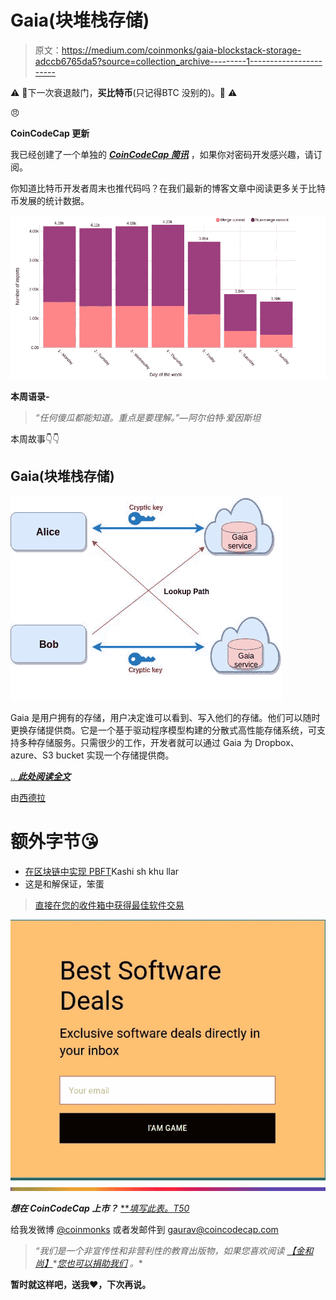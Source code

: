 # Gaia(块堆栈存储)

> 原文：<https://medium.com/coinmonks/gaia-blockstack-storage-adccb6765da5?source=collection_archive---------1----------------------->

⚠️ 🚨下一次衰退敲门，**买比特币**(只记得BTC 没别的)。🚨 ⚠️

😠

**CoinCodeCap 更新**

我已经创建了一个单独的 [***CoinCodeCap 简讯***](https://coincodecap.substack.com/) ，如果你对密码开发感兴趣，请订阅。

你知道比特币开发者周末也推代码吗？在我们最新的博客文章中阅读更多关于比特币发展的统计数据。

![](img/4e413edda0086eade8523e344d3fab43.png)

**本周语录-**

> *“任何傻瓜都能知道。重点是要理解。”—阿尔伯特·爱因斯坦*

本周故事👇👇

## Gaia(块堆栈存储)

![](img/cb666f3ce35a5fe9b29cead51a2690b8.png)

Gaia 是用户拥有的存储，用户决定谁可以看到、写入他们的存储。他们可以随时更换存储提供商。它是一个基于驱动程序模型构建的分散式高性能存储系统，可支持多种存储服务。只需很少的工作，开发者就可以通过 Gaia 为 Dropbox、azure、S3 bucket 实现一个存储提供商。

[.. ***此处阅读全文***](/coinmonks/gaia-df6b86a17d50)

由[西德拉](https://medium.com/u/5dcf04cea1cf?source=post_page-----adccb6765da5--------------------------------)

# 额外字节😘

*   [在区块链中实现 PBFT](/coinmonks/implementing-pbft-in-blockchain-12368c6c9548)Kashi sh khu llar
*   这是和解保证，笨蛋

> [直接在您的收件箱中获得最佳软件交易](https://coincodecap.com/?utm_source=coinmonks)

[![](img/7c0b3dfdcbfea594cc0ae7d4f9bf6fcb.png)](https://coincodecap.com/?utm_source=coinmonks)![](img/5197ef8ffc50370d066f91741e070f38.png)

***想在 CoinCodeCap 上市？*** [***填写此表。*T50**](https://airtable.com/shrc4sXB70HPpuSM8)

给我发微博 [@coinmonks](https://twitter.com/coinmonks) 或者发邮件到 gaurav@coincodecap.com

> *“我们是一个非宣传性和非营利性的教育出版物，如果您喜欢阅读* [*【金和尚】*](https://medium.com/coinmonks)*[*您也可以捐助我们*](/coinmonks/monks-need-your-help-7440418d67ec) *。**

****暂时就这样吧，送我❤️，下次再说。****